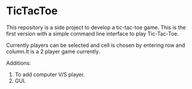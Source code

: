 # TicTacToe
This repository is a side project to develop a tic-tac-toe game.
This is the first version with a simple command line interface to play Tic-Tac-Toe.

Currently players can be selected and cell is chosen by entering row and column.It is a 2 player game currently.

Additions:
1. To add computer V/S player.
2. GUI.
